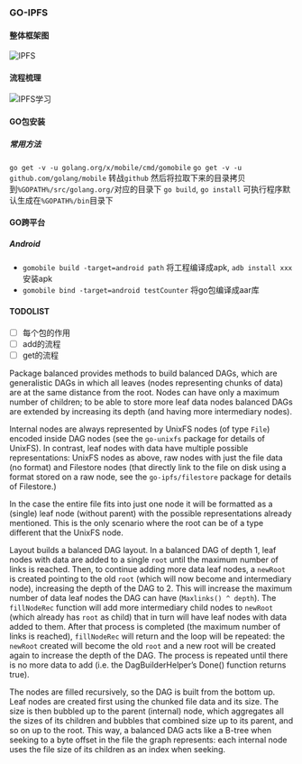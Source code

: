 ### GO-IPFS
#### 整体框架图
![IPFS](./src/cli-http-api-core-diagram.png)
#### 流程梳理
![IPFS学习](./src/IPFS-learn.jpg)

#### GO包安装
##### 常用方法
`go get -v -u golang.org/x/mobile/cmd/gomobile`
`go get -v -u github.com/golang/mobile`
转战`github`
然后将拉取下来的目录拷贝到`%GOPATH%/src/golang.org/`对应的目录下
`go build`, `go install`
可执行程序默认生成在`%GOPATH%/bin`目录下

#### GO跨平台
##### Android
* `gomobile build -target=android path` 将工程编译成apk, `adb install xxx`安装apk
* `gomobile bind -target=android testCounter` 将go包编译成aar库

#### TODOLIST
- [ ] 每个包的作用
- [ ] add的流程
- [ ] get的流程

 Package balanced provides methods to build balanced DAGs, which are generalistic
 DAGs in which all leaves (nodes representing chunks of data) are at the same
 distance from the root. Nodes can have only a maximum number of children; to be
 able to store more leaf data nodes balanced DAGs are extended by increasing its
 depth (and having more intermediary nodes).

 Internal nodes are always represented by UnixFS nodes (of type `File`) encoded
 inside DAG nodes (see the `go-unixfs` package for details of UnixFS). In
 contrast, leaf nodes with data have multiple possible representations: UnixFS
 nodes as above, raw nodes with just the file data (no format) and Filestore
 nodes (that directly link to the file on disk using a format stored on a raw
 node, see the `go-ipfs/filestore` package for details of Filestore.)

 In the case the entire file fits into just one node it will be formatted as a
 (single) leaf node (without parent) with the possible representations already
 mentioned. This is the only scenario where the root can be of a type different
 that the UnixFS node.

 Layout builds a balanced DAG layout. In a balanced DAG of depth 1, leaf nodes
 with data are added to a single `root` until the maximum number of links is
 reached. Then, to continue adding more data leaf nodes, a `newRoot` is created
 pointing to the old `root` (which will now become and intermediary node),
 increasing the depth of the DAG to 2. This will increase the maximum number of
 data leaf nodes the DAG can have (`Maxlinks() ^ depth`). The `fillNodeRec`
 function will add more intermediary child nodes to `newRoot` (which already has
 `root` as child) that in turn will have leaf nodes with data added to them.
 After that process is completed (the maximum number of links is reached),
 `fillNodeRec` will return and the loop will be repeated: the `newRoot` created
 will become the old `root` and a new root will be created again to increase the
 depth of the DAG. The process is repeated until there is no more data to add
 (i.e. the DagBuilderHelper’s Done() function returns true).

 The nodes are filled recursively, so the DAG is built from the bottom up. Leaf
 nodes are created first using the chunked file data and its size. The size is
 then bubbled up to the parent (internal) node, which aggregates all the sizes of
 its children and bubbles that combined size up to its parent, and so on up to
 the root. This way, a balanced DAG acts like a B-tree when seeking to a byte
 offset in the file the graph represents: each internal node uses the file size
 of its children as an index when seeking.
